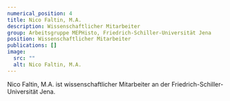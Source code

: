 ```yaml
---
numerical_position: 4
title: Nico Faltin, M.A.
description: Wissenschaftlicher Mitarbeiter
group: Arbeitsgruppe MEPHisto, Friedrich-Schiller-Universität Jena
position: Wissenschaftlicher Mitarbeiter
publications: []
image:
  src: ""
  alt: Nico Faltin, M.A.
---
```


Nico Faltin, M.A. ist wissenschaftlicher Mitarbeiter an der Friedrich-Schiller-Universität Jena.
